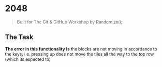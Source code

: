 # 2048
> Built for The Git & GitHub Workshop by Randomize();

## The Task
**The error in this functionality is** 
the blocks are not moving in accordance to the keys, i.e. pressing up does not move the tiles all the way to the top row (which its expected to)